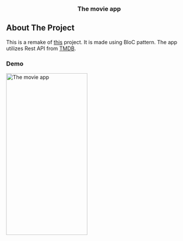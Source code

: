 <h3 align="center">The movie app</h3>

<!-- ABOUT THE PROJECT -->
## About The Project

This is a remake of <a href="https://github.com/bilguunint/movieapp">this</a> project. It is made using BloC pattern. The app utilizes Rest API from <a href="https://www.themoviedb.org">TMDB</a>.

### Demo

<img src="https://github.com/nullskill/movie-app/blob/master/screenshots/movie_app.gif" alt="The movie app" width="220" height="439">
